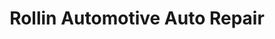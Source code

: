 ---
title: "Rollin Automotive Auto Repair"
url: /syosset/rollin-automotive-auto-repair/
shop: car repair
---